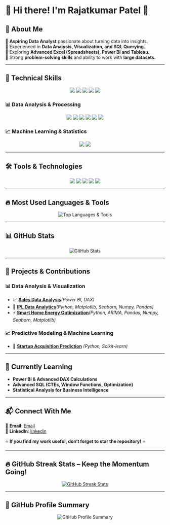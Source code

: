 # 👋 Hi there! I'm Rajatkumar Patel 🚀  

## 📌 About Me  
🔹 **Aspiring Data Analyst** passionate about turning data into insights.  
🔹 Experienced in **Data Analysis, Visualization, and SQL Querying.**  
🔹 Exploring **Advanced Excel (Spreadsheets), Power BI and Tableau.**  
🔹 Strong **problem-solving skills** and ability to work with **large datasets.**  

---
## 🚀 Technical Skills  

<p align="center">
  <img src="https://img.shields.io/badge/Python-3670A0?style=for-the-badge&logo=python&logoColor=white" />
  <img src="https://img.shields.io/badge/SQL-4479A1?style=for-the-badge&logo=postgresql&logoColor=white" />
  <img src="https://img.shields.io/badge/Power%20BI-F2C811?style=for-the-badge&logo=power-bi&logoColor=black" />
  <img src="https://img.shields.io/badge/Tableau-E97627?style=for-the-badge&logo=tableau&logoColor=white" />
  <img src="https://img.shields.io/badge/Excel-217346?style=for-the-badge&logo=microsoft-excel&logoColor=white" />
</p>

### 📊 **Data Analysis & Processing**  
<p align="center">
  <img src="https://img.shields.io/badge/Pandas-150458?style=for-the-badge&logo=pandas&logoColor=white" />
  <img src="https://img.shields.io/badge/NumPy-013243?style=for-the-badge&logo=numpy&logoColor=white" />
  <img src="https://img.shields.io/badge/Matplotlib-11557C?style=for-the-badge&logo=matplotlib&logoColor=white" />
  <img src="https://img.shields.io/badge/Seaborn-008080?style=for-the-badge&logoColor=white" />
  <img src="https://img.shields.io/badge/ETL%20&%20Data%20Cleaning-FF6F00?style=for-the-badge&logo=data&logoColor=white" />
  <img src="https://img.shields.io/badge/Google%20Sheets%20Automation-34A853?style=for-the-badge&logo=google-sheets&logoColor=white" />
</p>

### 📈 **Machine Learning & Statistics**  
<p align="center">
  <img src="https://img.shields.io/badge/Scikit--Learn-F7931E?style=for-the-badge&logo=scikit-learn&logoColor=white" />
  <img src="https://img.shields.io/badge/Regression%20Models-FF6F00?style=for-the-badge&logo=ml&logoColor=white" />
</p>

---

## 🛠 Tools & Technologies  

<p align="center">
  <img src="https://img.shields.io/badge/Jupyter-F37626?style=for-the-badge&logo=jupyter&logoColor=white" />
  <img src="https://img.shields.io/badge/VS%20Code-007ACC?style=for-the-badge&logo=visual-studio-code&logoColor=white" />
  <img src="https://img.shields.io/badge/Git-F05032?style=for-the-badge&logo=git&logoColor=white" />
  <img src="https://img.shields.io/badge/GitHub-181717?style=for-the-badge&logo=github&logoColor=white" />
  <img src="https://img.shields.io/badge/APIs-02569B?style=for-the-badge&logo=json&logoColor=white" />
</p>

---

## 🔥 Most Used Languages & Tools  

<p align="center">
  <img src="https://github-readme-stats.vercel.app/api/top-langs/?username=rajatp3066&langs_count=8&layout=compact&theme=radical" alt="Top Languages & Tools" />
</p>

---

## 📊 **GitHub Stats**  
<p align="center">
  <img src="https://github-readme-stats.vercel.app/api?username=rajatp3066&show_icons=true&theme=radical" alt="GitHub Stats" />
</p>

---


## 🚀 **Projects & Contributions**  

### 📊 **Data Analysis & Visualization**  
- 📈 [**Sales Data Analysis**](https://github.com/rajatp3066/Sales-Data-Analysis-Dashboard)_(Power BI, DAX)_  
- 🏏 [**IPL Data Analytics**](https://github.com/rajatp3066/EDA-for-IPL-Dataset)_(Python, Matplotlib, Seaborn, Numpy, Pandas)_  
- ⚡ [**Smart Home Energy Optimization**](https://github.com/rajatp3066/smart-home-energy-optimization)_(Python, ARIMA, Pandas, Numpy, Seaborn, Matplotlib)_  

### 📈 **Predictive Modeling & Machine Learning**  
- 🚀 [**Startup Acquisition Prediction**](https://github.com/rajatp3066/Predictive-Analysis-of-Startup-Acquisition-Status) _(Python, Scikit-learn)_    

---

## 🌱 **Currently Learning**  
- **Power BI & Advanced DAX Calculations**  
- **Advanced SQL (CTEs, Window Functions, Optimization)**  
- **Statistical Analysis for Business Intelligence**  

---

## 📬 **Connect With Me**  
📧 **Email**: [Email](mailto:rajatk.patel@yahoo.com)  
💼 **LinkedIn**: [linkedin](https://linkedin.com/in/rp17)  

⭐ **If you find my work useful, don’t forget to star the repository!** ⭐  


---
## 🔥 GitHub Streak Stats – Keep the Momentum Going!  

<p align="center">
  <a href="https://git.io/streak-stats">
    <img src="https://github-readme-streak-stats.herokuapp.com/?user=rajatp3066&theme=radical&date_format=M%20j%5B%2C%20Y%5D" alt="GitHub Streak Stats" />
  </a>
</p>

---
## 📌 GitHub Profile Summary  

<p align="center">
  <img src="https://github-profile-summary-cards.vercel.app/api/cards/profile-details?username=rajatp3066&theme=radical" alt="GitHub Profile Summary" />
</p>




